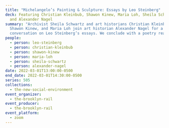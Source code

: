 ```yaml
---
title: "Michelangelo’s Painting & Sculpture: Essays by Leo Steinberg"
deck: Featuring Christian Kleinbub, Shawon Kinew, Maria Loh, Sheila Schwartz,
  and Alexander Nagel
summary: "Archivist Sheila Schwartz and art historians Christian Kleinbub,
  Shawon Kinew, and Maria Loh join art historian Alexander Nagel for a
  conversation on Leo Steinberg’s essays. We conclude with a poetry reading. "
people:
  - person: leo-steinberg
  - person: christian-kleinbub
  - person: shawon-kinew
  - person: maria-loh
  - person: sheila-schwartz
  - person: alexander-nagel
date: 2022-03-01T13:00:00-0500
end_date: 2022-03-01T14:30:00-0500
series: 505
collections:
  - the-new-social-environment
event_organizer:
  - the-brooklyn-rail
event_producer:
  - the-brooklyn-rail
event_platform:
  - zoom
---
```

